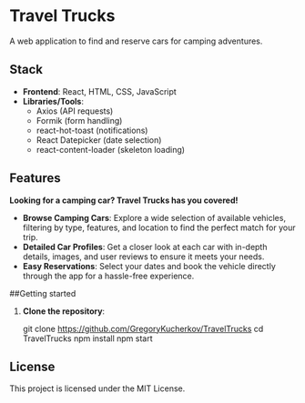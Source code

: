 # Travel Trucks

A web application to find and reserve cars for camping adventures.

## Stack

- **Frontend**: React, HTML, CSS, JavaScript
- **Libraries/Tools**:
  - Axios (API requests)
  - Formik (form handling)
  - react-hot-toast (notifications)
  - React Datepicker (date selection)
  - react-content-loader (skeleton loading)

## Features

**Looking for a camping car? Travel Trucks has you covered!**

- **Browse Camping Cars**: Explore a wide selection of available vehicles, filtering by type, features, and location to find the perfect match for your trip.
- **Detailed Car Profiles**: Get a closer look at each car with in-depth details, images, and user reviews to ensure it meets your needs.
- **Easy Reservations**: Select your dates and book the vehicle directly through the app for a hassle-free experience.

##Getting started

1. **Clone the repository**:

   git clone https://github.com/GregoryKucherkov/TravelTrucks
   cd TravelTrucks
   npm install
   npm start

## License

This project is licensed under the MIT License.

